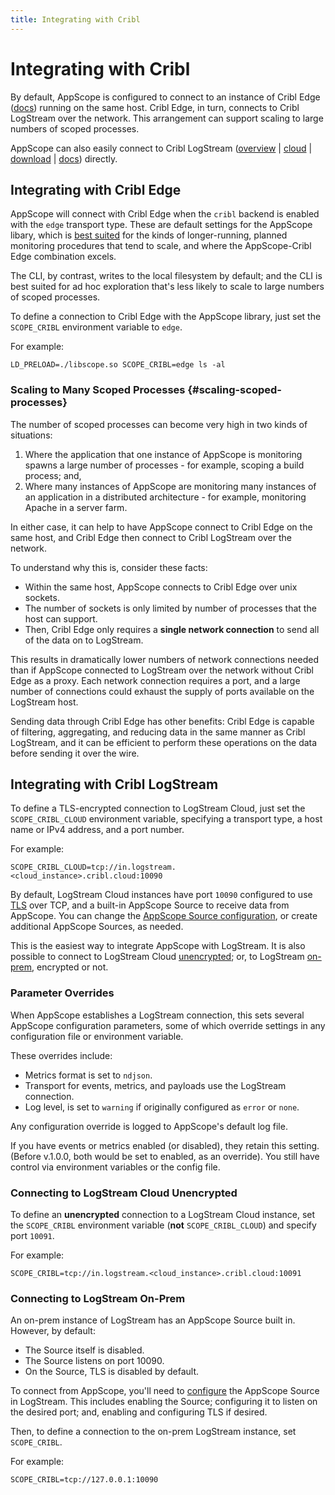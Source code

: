 ```yaml
---
title: Integrating with Cribl
---
```


# Integrating with Cribl

By default, AppScope is configured to connect to an instance of Cribl Edge ([docs](https://docs.cribl.io/edge/)) running on the same host. Cribl Edge, in turn, connects to Cribl LogStream over the network. This arrangement can support scaling to large numbers of scoped processes.

AppScope can also easily connect to Cribl LogStream ([overview](https://cribl.io/product/) | [cloud](https://cribl.cloud/) | [download](https://cribl.io/download/) | [docs](https://docs.cribl.io/docs/welcome)) directly.

## Integrating with Cribl Edge

AppScope will connect with Cribl Edge when the `cribl` backend is enabled with the `edge` transport type. These are default settings for the AppScope libary, which is [best suited](/docs/working-with) for the kinds of longer-running, planned monitoring procedures that tend to scale, and where the AppScope-Cribl Edge combination excels. 

The CLI, by contrast, writes to the local filesystem by default; and the CLI is best suited for ad hoc exploration that's less likely to scale to large numbers of scoped processes.

To define a connection to Cribl Edge with the AppScope library, just set the `SCOPE_CRIBL` environment variable to `edge`. 

For example:

```
LD_PRELOAD=./libscope.so SCOPE_CRIBL=edge ls -al
```

### Scaling to Many Scoped Processes {#scaling-scoped-processes}

The number of scoped processes can become very high in two kinds of situations:
1. Where the application that one instance of AppScope is monitoring spawns a large number of processes - for example, scoping a build process; and,
2. Where many instances of AppScope are monitoring many instances of an application in a distributed architecture - for example, monitoring Apache in a server farm.

In either case, it can help to have AppScope connect to Cribl Edge on the same host, and Cribl Edge then connect to Cribl LogStream over the network.

To understand why this is, consider these facts: 
* Within the same host, AppScope connects to Cribl Edge over unix sockets. 
* The number of sockets is only limited by number of processes that the host can support. 
* Then, Cribl Edge only requires a **single network connection** to send all of the data on to LogStream.

This results in dramatically lower numbers of network connections needed than if AppScope connected to LogStream over the network without Cribl Edge as a proxy. Each network connection requires a port, and a large number of connections could exhaust the supply of ports available on the LogStream host.

Sending data through Cribl Edge has other benefits: Cribl Edge is capable of filtering, aggregating, and reducing data in the same manner as Cribl LogStream, and it can be efficient to perform these operations on the data before sending it over the wire. 

## Integrating with Cribl LogStream

To define a TLS-encrypted connection to LogStream Cloud, just set the `SCOPE_CRIBL_CLOUD` environment variable, specifying a transport type, a host name or IPv4 address, and a port number. 

For example:

```
SCOPE_CRIBL_CLOUD=tcp://in.logstream.<cloud_instance>.cribl.cloud:10090
```
By default, LogStream Cloud instances have port `10090` configured to use [TLS](/docs/tls) over TCP, and a built-in AppScope Source to receive data from AppScope. You can change the [AppScope Source configuration](https://docs.cribl.io/docs/sources-appscope), or create additional AppScope Sources, as needed.

This is the easiest way to integrate AppScope with LogStream. It is also possible to connect to LogStream Cloud [unencrypted](#cloud-unencrypted); or, to LogStream [on-prem](#on-prem), encrypted or not.

### Parameter Overrides

When AppScope establishes a LogStream connection, this sets several AppScope configuration parameters, some of which override settings in any configuration file or environment variable.

These overrides include: 

- Metrics format is set to `ndjson`.
- Transport for events, metrics, and payloads use the LogStream connection.
- Log level, is set to `warning` if originally configured as `error` or `none`.

Any configuration override is logged to AppScope's default log file.

If you have events or metrics enabled (or disabled), they retain this setting. (Before v.1.0.0, both would be set to enabled, as an override). You still have control via environment variables or the config file.

<span id="cloud-unencrypted"> </span>

### Connecting to LogStream Cloud Unencrypted 

To define an **unencrypted** connection to a LogStream Cloud instance, set the `SCOPE_CRIBL` environment variable (**not** `SCOPE_CRIBL_CLOUD`) and specify port `10091`.

For example:

```
SCOPE_CRIBL=tcp://in.logstream.<cloud_instance>.cribl.cloud:10091
```

<span id="on-prem"> </span>

### Connecting to LogStream On-Prem 

An on-prem instance of LogStream has an AppScope Source built in. However, by default: 

- The Source itself is disabled. 
- The Source listens on port 10090.
- On the Source, TLS is disabled by default.

To connect from AppScope, you'll need to [configure](https://docs.cribl.io/logstream/sources-appscope) the AppScope Source in LogStream. This includes
enabling the Source; configuring it to listen on the desired port; and, enabling and configuring TLS if desired.

Then, to define a connection to the on-prem LogStream instance, set `SCOPE_CRIBL`.  

For example:

```
SCOPE_CRIBL=tcp://127.0.0.1:10090
```
